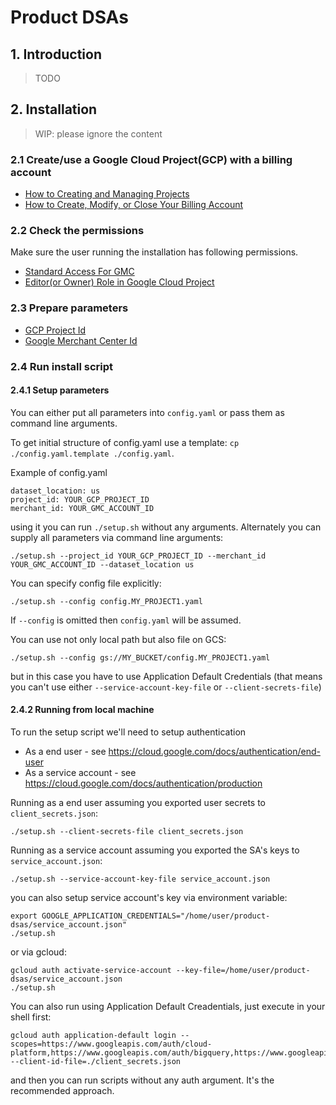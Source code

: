 # Product DSAs

## 1. Introduction
>TODO

## 2. Installation

>WIP: please ignore the content

### 2.1 Create/use a Google Cloud Project(GCP) with a billing account

* [How to Creating and Managing Projects](https://cloud.google.com/resource-manager/docs/creating-managing-projects)
* [How to Create, Modify, or Close Your Billing Account](https://cloud.google.com/billing/docs/how-to/manage-billing-account)

### 2.2 Check the permissions
Make sure the user running the installation has following permissions.

* [Standard Access For GMC](https://support.google.com/merchants/answer/1637190?hl=en)
* [Editor(or Owner) Role in Google Cloud Project](https://cloud.google.com/iam/docs/understanding-roles)


### 2.3 Prepare parameters

* [GCP Project Id](https://cloud.google.com/resource-manager/docs/creating-managing-projects)
* [Google Merchant Center Id](https://support.google.com/merchants/answer/188924?hl=en)

### 2.4 Run install script

#### 2.4.1 Setup parameters
You can either put all parameters into `config.yaml` or pass them as command line arguments.

To get initial structure of config.yaml use a template: `cp ./config.yaml.template ./config.yaml`.

Example of config.yaml
```
dataset_location: us
project_id: YOUR_GCP_PROJECT_ID
merchant_id: YOUR_GMC_ACCOUNT_ID
```
using it you can run `./setup.sh` without any arguments.
Alternately you can supply all parameters via command line arguments:
```
./setup.sh --project_id YOUR_GCP_PROJECT_ID --merchant_id YOUR_GMC_ACCOUNT_ID --dataset_location us
```

You can specify config file explicitly:
```
./setup.sh --config config.MY_PROJECT1.yaml
```
If `--config` is omitted then `config.yaml` will be assumed.

You can use not only local path but also file on GCS:
```
./setup.sh --config gs://MY_BUCKET/config.MY_PROJECT1.yaml
```
but in this case you have to use Application Default Credentials (that means you can't use either `--service-account-key-file` or `--client-secrets-file`)


#### 2.4.2 Running from local machine

To run the setup script we'll need to setup authentication
* As a end user - see https://cloud.google.com/docs/authentication/end-user
* As a service account - see https://cloud.google.com/docs/authentication/production


Running as a end user assuming you exported user secrets to `client_secrets.json`:
```shell
./setup.sh --client-secrets-file client_secrets.json
```
Running as a service account assuming you exported the SA's keys to `service_account.json`:
```shell
./setup.sh --service-account-key-file service_account.json
```
you can also setup service account's key via environment variable:
```shell
export GOOGLE_APPLICATION_CREDENTIALS="/home/user/product-dsas/service_account.json"
./setup.sh
```
or via gcloud:
```shell
gcloud auth activate-service-account --key-file=/home/user/product-dsas/service_account.json
./setup.sh
```

You can also run using Application Default Creadentials, just execute in your shell first:
```
gcloud auth application-default login --scopes=https://www.googleapis.com/auth/cloud-platform,https://www.googleapis.com/auth/bigquery,https://www.googleapis.com/auth/bigquery.readonly,https://www.googleapis.com/auth/spreadsheets,https://www.googleapis.com/auth/drive.file --client-id-file=./client_secrets.json
```
and then you can run scripts without any auth argument. It's the recommended approach.
